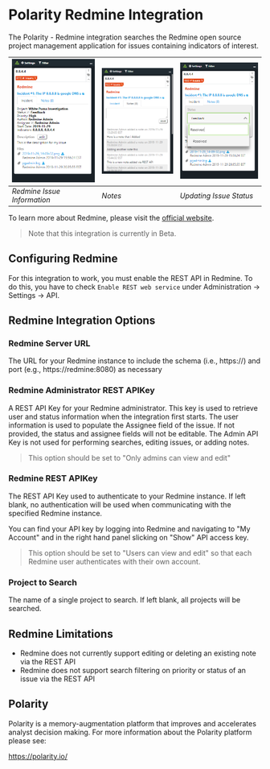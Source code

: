 # Polarity Redmine Integration

The Polarity - Redmine integration searches the Redmine open source project management application for issues containing indicators of interest.

| ![image](images/overlay.png) | ![image](images/notes.png) | ![image](images/status.png)
|---| --- | --- |
|*Redmine Issue Information* | *Notes* | *Updating Issue Status* |

To learn more about Redmine, please visit the [official website](https://www.redmine.org/).

> Note that this integration is currently in Beta.

## Configuring Redmine

For this integration to work, you must enable the REST API in Redmine.  To do this, you have to check `Enable REST web service` under Administration -> Settings -> API.

## Redmine Integration Options

### Redmine Server URL

The URL for your Redmine instance to include the schema (i.e., https://) and port (e.g., https://redmine:8080) as necessary

### Redmine Administrator REST APIKey

A REST API Key for your Redmine administrator. This key is used to retrieve user and status information when the integration first starts. The user information is used to populate the Assignee field of the issue. If not provided, the status and assignee fields will not be editable. The Admin API Key is not used for performing searches, editing issues, or adding notes.

> This option should be set to "Only admins can view and edit"

### Redmine REST APIKey

The REST API Key used to authenticate to your Redmine instance. If left blank, no authentication will be used when communicating with the specified Redmine instance.

You can find your API key by logging into Redmine and navigating to "My Account" and in the right hand panel slicking on "Show" API access key.

> This option should be set to "Users can view and edit" so that each Redmine user authenticates with their own account.  

### Project to Search

The name of a single project to search. If left blank, all projects will be searched.

## Redmine Limitations

- Redmine does not currently support editing or deleting an existing note via the REST API
- Redmine does not support search filtering on priority or status of an issue via the REST API

## Polarity

Polarity is a memory-augmentation platform that improves and accelerates analyst decision making. For more information about the Polarity platform please see:

https://polarity.io/

